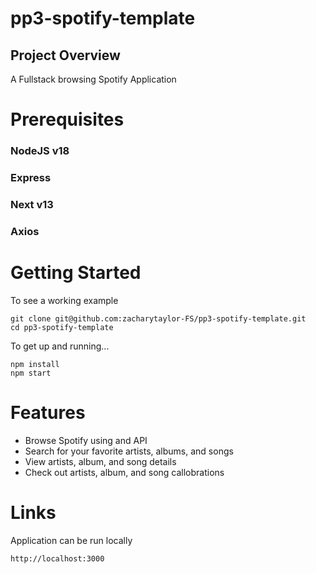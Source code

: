 # pp3-spotify-template

## Project Overview 
A Fullstack browsing Spotify Application

# Prerequisites

### NodeJS v18

### Express 

### Next v13

### Axios


# Getting Started
To see a working example 

    git clone git@github.com:zacharytaylor-FS/pp3-spotify-template.git
    cd pp3-spotify-template

To get up and running...

    npm install
    npm start

# Features

- Browse Spotify using and API
- Search for your favorite artists, albums, and songs
- View artists, album, and song details
- Check out artists, album, and song callobrations

# Links
Application can be run locally 

    http://localhost:3000
